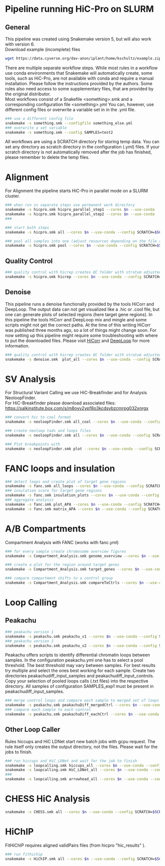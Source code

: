 # Pipeline running HiC-Pro on SLURM

## General
This pipeline was created using Snakemake version 5, but will also work with version 6.  
Download example (incomplete) files

```bash
wget https://data.cyverse.org/dav-anon/iplant/home/kschultz/example.zip
```

There are multiple separate workflow steps. 
While most rules in a workflow use conda environments that Snakemake will automatically create, some tools, such as HiC-Pro, are not available with conda and require a manual installation.
Please follow the instructions provided by the authors. 
Some rules also need access to some supplementary files, that are provided by the original distributor.
\
Most workflows consist of a Snakefile \<something\>.smk and a corresponding configuration file \<something\>.yml
You can, however, use different config files or overwrite a variable set in in the .yml file.

```bash
### use a different config file
snakemake -s something.smk --configfile something_else.yml
### overwrite a set variable 
snakemake -s something.smk --config SAMPLES=test2
```

All workflows are using a SCRATCH directory for storing temp data. You can set any directory as scratch directory in the configuration (.yml) files.
If your scratch directory is not automatically removed after the job has finished, please remember to delete the temp files.

# Alignment
For Alignment the pipeline starts HiC-Pro in parallel mode on a SLURM cluster.

```bash
### when run in separate steps use permanent work directory
snakemake -s hicpro.smk hicpro_parallel_step1 --cores $n --use-conda
snakemake -s hicpro.smk hicpro_parallel_step2 --cores $n --use-conda
### 
```

```bash
### start both steps
snakemake -s hicpro.smk all --cores $n --use-conda --config SCRATCH=$SCRATCH  
```

```bash
### pool all samples into one (adjust resources depending on the file size you're creating)
snakemake -s hicpro.smk pool --cores $n --use-conda --config SCRATCH=$SCRATCH  
```

## Quality Control

```bash
### quality control with hicrep creates QC folder with stratum adjusted correlation coefficient scores
snakemake -s hicpro.smk hicrep --cores $n --use-conda --config SCRATCH=$SCRATCH  
```

## Denoise
This pipeline runs a denoise functionally provided by the tools HiCorr and DeepLoop. 
The output data can not get visualized like a .hic or .cool file, but one can generate plots of selected regions (here target gene regions).
In this pipeline the tools HiCorr and DeepLoop mix and mingle and some scripts might not get the correct paths. At the time of this writing HiCorr was published three months ago, so a lot of things might change soon.
For now setting up this pipeline might require some troubleshooting with where to put the downloaded files.
Please visit [HiCorr](https://github.com/JinLabBioinfo/HiCorr) and [DeepLoop](https://github.com/JinLabBioinfo/DeepLoop) for more information.

```bash
### quality control with hicrep creates QC folder with stratum adjusted correlation coefficient scores
snakemake -s denoise.smk  plot_all --cores $n --use-conda --config SCRATCH=$SCRATCH  
```


# SV Analysis
For Structural Variant Calling we use HiC-Breakfinder and for Analysis NeoloopFinder.  
For HiC-Breakfinder please download associated files:
https://salkinstitute.box.com/s/m8oyv2ypf8o3kcdsybzcmrpg032xnrgx

```bash
### convert hic to cool format
snakemake -s neoloopFinder.smk all_cool --cores $n --use-conda --config SCRATCH=$SCRATCH  
```

```bash
### create neoloop tads and loops files
snakemake -s neoloopFinder.smk all --cores $n --use-conda --config SCRATCH=$SCRATCH  
```

```bash
### Plot breakpoints with
snakemake -s neoloopFinder.smk plot --cores $n --use-conda --config SCRATCH=$SCRATCH  
```

# FANC loops and insulation 
```bash
### detect loops and create plot of target gene regions
snakemake -s fanc.smk all_loops --cores $n --use-conda --config SCRATCH=$SCRATCH 
### insulation score for target gene regions
snakemake -s fanc.smk insulation_plots --cores $n --use-conda --config SCRATCH=$SCRATCH 
### aggregate analysis 
snakemake -s fanc.smk plot_APA --cores $n --use-conda --config SCRATCH=$SCRATCH 
snakemake -s fanc.smk matrix_APA --cores $n --use-conda --config SCRATCH=$SCRATCH 
```

# A/B Compartments
Compartment Analysis with FANC (works with fanc.yml)
```bash
### for every sample create chromosome overview figures
snakemake -s Compartment_Analysis.smk genome_overview --cores $n --use-conda --config SCRATCH=$SCRATCH  

### create a plot for the region around target genes
snakemake -s Compartment_Analysis.smk target_genes --cores $n --use-conda --config SCRATCH=$SCRATCH

### compare compartment shifts to a control group
snakemake -s Compartment_Analysis.smk compareToCtrls --cores $n --use-conda --config SCRATCH=$SCRATCH
```

# Loop Calling 
## Peakachu
```bash
### peakachu version 1
snakemake -s peakachu.smk peakachu_v1 --cores $n --use-conda --config SCRATCH=$SCRATCH
### peakachu version 2
snakemake -s peakachu.smk peakachu_v2 --cores $n --use-conda --config SCRATCH=$SCRATCH    
```
Peakachu offers scripts to identify differential chromatin loops between samples.
In the configuration peakachu.yml one has to select a pool threshold. The best threshold may vary between samples. 
For best results try multiple and select the ones best working for each sample.
Create two directories peakachudiff\_input\_samples and peakachudiff\_input\_controls. Copy your selection of pooled loops calls (.txt files) into the respective directory.
All samples of configuration SAMPLES_exp1 must be present in peakachudiff\_input\_samples.

```bash
### merge control loops and compare each sample to merged set of loops
snakemake -s peakachu.smk peakachuDiff_mergedCtrl --cores $n --use-conda --config SCRATCH=$SCRATCH
### compare each sample to each control
snakemake -s peakachu.smk peakachuDiff_eachCtrl --cores $n --use-conda --config SCRATCH=$SCRATCH
```

## Other Loop Caller
Rules hiccups and HiC LDNet start new batch jobs with gcpu request.
The rule itself only creates the output directory, not the files. Please wait for the jobs to finish.
```bash
### run hiccups and HiC_LDNet and wait for the job to finish
snakemake -s loopcalling.smk hiccups_all --cores $n --use-conda --config SCRATCH=$SCRATCH
snakemake -s loopcalling.smk HiC_LDNet_all --cores $n --use-conda --config SCRATCH=$SCRATCH  
###
snakemake -s loopcalling.smk arrowhead_all --cores $n --use-conda --config SCRATCH=$SCRATCH    
```


# CHESS HiC Analysis
```bash
snakemake -s CHESS.smk all --cores $n --use-conda --config SCRATCH=$SCRATCH  
```


# HiChIP
FitHiChIP requires aligned validPairs files (from hicpro "hic_results" ).

```bash
### run fithichip
snakemake -s HiChIP.smk all --cores $n --use-conda --config SCRATCH=$SCRATCH  
```


